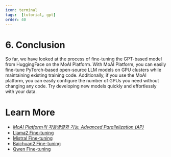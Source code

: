 ```yaml
---
icon: terminal
tags:  [tutorial, gpt]
order: 40
---
```


# 6. Conclusion

So far, we have looked at the process of fine-tuning the GPT-based model from HuggingFace on the MoAI Platform. With MoAI Platform, you can easily fine-tune PyTorch-based open-source LLM models on GPU clusters while maintaining existing training code. Additionally, if you use the MoAI platform, you can easily configure the number of GPUs you need without changing any code. Try developing new models quickly and effortlessly with your data.

# Learn More

- *[MoAI Platform의 자동병렬화 기능,  Advanced Parallelization (AP)](/Supported_Documents/)*
- [Llama2 Fine-tuning](/Tutorials/Llama2_Tutorial/index.md)
- [Mistral Fine-tuning](/Tutorials/Mistral_Tutorial/index.md)
- [Baichuan2 Fine-tuning](/Tutorials/Baichuan2_Tutorial/index.md)
- [Qwen Fine-tuning](/Tutorials/Qwen_Tutorial/index.md)